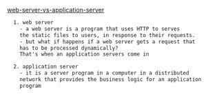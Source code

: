 [web-server-vs-application-server](https://www.educative.io/edpresso/web-server-vs-application-server)

```html
  1. web server
    - a web server is a program that uses HTTP to serves
    the static files to users, in response to their requests.
    - but what if happens if a web server gets a request that
    has to be processed dynamically?
    That's when an application servers come in

  2. application server
    - it is a server program in a computer in a distributed
    network that provides the business logic for an application
    program

```